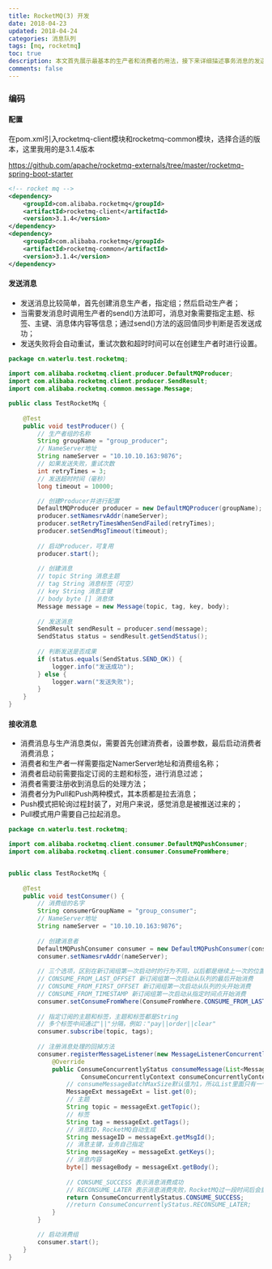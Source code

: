 ```yaml
---
title: RocketMQ(3) 开发
date: 2018-04-23
updated: 2018-04-24
categories: 消息队列
tags: [mq, rocketmq]
toc: true
description: 本文首先展示最基本的生产者和消费者的用法，接下来详细描述事务消息的发送和回查的写法，最后是和spring boot的集成。
comments: false
---
```


### 编码

#### 配置

在pom.xml引入rocketmq-client模块和rocketmq-common模块，选择合适的版本，这里我用的是3.1.4版本

https://github.com/apache/rocketmq-externals/tree/master/rocketmq-spring-boot-starter

```xml
<!-- rocket mq -->
<dependency>
	<groupId>com.alibaba.rocketmq</groupId>
	<artifactId>rocketmq-client</artifactId>
	<version>3.1.4</version>
</dependency>
<dependency>
	<groupId>com.alibaba.rocketmq</groupId>
	<artifactId>rocketmq-common</artifactId>
	<version>3.1.4</version>
</dependency>
```

#### 发送消息

- 发送消息比较简单，首先创建消息生产者，指定组；然后启动生产者；
- 当需要发消息时调用生产者的send()方法即可，消息对象需要指定主题、标签、主键、消息体内容等信息；通过send()方法的返回值同步判断是否发送成功；
- 发送失败将会自动重试，重试次数和超时时间可以在创建生产者时进行设置。

```java
package cn.waterlu.test.rocketmq;
  
import com.alibaba.rocketmq.client.producer.DefaultMQProducer;
import com.alibaba.rocketmq.client.producer.SendResult;
import com.alibaba.rocketmq.common.message.Message;

public class TestRocketMq {
    
	@Test
  	public void testProducer() {
      	// 生产者组的名称
      	String groupName = "group_producer";
      	// NameServer地址
      	String nameServer = "10.10.10.163:9876";
      	// 如果发送失败，重试次数
      	int retryTimes = 3;
      	// 发送超时时间（毫秒）
      	long timeout = 10000; 

      	// 创建Producer并进行配置
      	DefaultMQProducer producer = new DefaultMQProducer(groupName);
      	producer.setNamesrvAddr(nameServer);
      	producer.setRetryTimesWhenSendFailed(retryTimes);
      	producer.setSendMsgTimeout(timeout);
      
      	// 启动Producer，可复用
      	producer.start();
      
      	// 创建消息
      	// topic String 消息主题
      	// tag String 消息标签（可空）
      	// key String 消息主键
      	// body byte [] 消息体
      	Message message = new Message(topic, tag, key, body);
      	
      	// 发送消息
      	SendResult sendResult = producer.send(message);
      	SendStatus status = sendResult.getSendStatus();
      	
      	// 判断发送是否成果
        if (status.equals(SendStatus.SEND_OK)) {
        	logger.info("发送成功");
        } else {
        	logger.warn("发送失败");
        }      	
    }
}
```

#### 接收消息

- 消费消息与生产消息类似，需要首先创建消费者，设置参数，最后启动消费者消费消息；
- 消费者和生产者一样需要指定NamerServer地址和消费组名称；
- 消费者启动前需要指定订阅的主题和标签，进行消息过滤；
- 消费者需要注册收到消息后的处理方法；
- 消费者分为Pull和Push两种模式，其本质都是拉去消息；
- Push模式把轮询过程封装了，对用户来说，感觉消息是被推送过来的；
- Pull模式用户需要自己拉起消息。

```java
package cn.waterlu.test.rocketmq;

import com.alibaba.rocketmq.client.consumer.DefaultMQPushConsumer;
import com.alibaba.rocketmq.client.consumer.ConsumeFromWhere;


public class TestRocketMq {
    
	@Test
  	public void testConsumer() {
		// 消费组的名字
		String consumerGroupName = "group_consumer";
		// NameServer地址
		String nameServer = "10.10.10.163:9876";      
      
		// 创建消息者
		DefaultMQPushConsumer consumer = new DefaultMQPushConsumer(consumerGroupName);
		consumer.setNamesrvAddr(nameServer);
      	
		// 三个选项，区别在新订阅组第一次启动时的行为不同，以后都是继续上一次的位置进行消费
		// CONSUME_FROM_LAST_OFFSET 新订阅组第一次启动从队列的最后开始消费
		// CONSUME_FROM_FIRST_OFFSET 新订阅组第一次启动从队列的头开始消费
		// CONSUME_FROM_TIMESTAMP 新订阅组第一次启动从指定时间点开始消费
		consumer.setConsumeFromWhere(ConsumeFromWhere.CONSUME_FROM_LAST_OFFSET);
      	
		// 指定订阅的主题和标签，主题和标签都是String
		// 多个标签中间通过"||"分隔，例如："pay||order||clear"
		consumer.subscribe(topic, tags);
      	
		// 注册消息处理的回掉方法
		consumer.registerMessageListener(new MessageListenerConcurrently() {
			@Override
			public ConsumeConcurrentlyStatus consumeMessage(List<MessageExt> list, 
					ConsumeConcurrentlyContext consumeConcurrentlyContext) {
				// consumeMessageBatchMaxSize默认值为1，所以List里面只有一个元素
				MessageExt messageExt = list.get(0);
				// 主题
				String topic = messageExt.getTopic();
				// 标签
				String tag = messageExt.getTags();
				// 消息ID，RocketMQ自动生成
				String messageID = messageExt.getMsgId();
				// 消息主键，业务自己指定
				String messageKey = messageExt.getKeys();
				// 消息内容
				byte[] messageBody = messageExt.getBody();
				
				// CONSUME_SUCCESS 表示消息消费成功
				// RECONSUME_LATER 表示消息消费失败，RocketMQ过一段时间后会重新投递消息
				return ConsumeConcurrentlyStatus.CONSUME_SUCCESS;
				//return ConsumeConcurrentlyStatus.RECONSUME_LATER;
			}
		}

		// 启动消费组
		consumer.start();
	}
}

```

